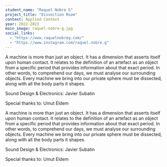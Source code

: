 ```yaml
---
student_name: "Raquel Nobre G"
project_title: "Dissection Room"
context: Applied Context
year: 2022-2023
main_image: raquel-nobre-g.jpg
social_links:
  - "https://www.raquelnobreg.com/"
  - "https://www.instagram.com/raquel.nobre.g"
---
```

A machine is more than just an object. It has a dimension that asserts itself upon human contact. It relates to the definition of an artefact as an object from a specific period that provides information about that exact period. In other words, to comprehend our days, we must analyse our surrounding objects. Every machine we bring into our private sphere must be dissected, along with all the body parts it shapes.






Sound Design & Electronics:
Javier Subatin

Special thanks to:
Umut Eldem

A machine is more than just an object. It has a dimension that asserts itself upon human contact. It relates to the definition of an artefact as an object from a specific period that provides information about that exact period. In other words, to comprehend our days, we must analyse our surrounding objects. Every machine we bring into our private sphere must be dissected, along with all the body parts it shapes.


Sound Design & Electronics:
Javier Subatin

Special thanks to:
Umut Eldem